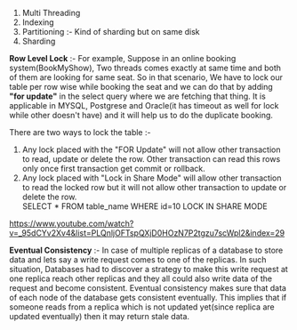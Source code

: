 1. Multi Threading 
2. Indexing
3. Partitioning :- Kind of sharding but on same disk
4. Sharding



**Row Level Lock** :- For example, Suppose in an online booking system(BookMyShow), Two threads comes exactly at same time and both of them are looking for same seat. So in that 
scenario, We have to lock our table per row wise while booking the seat and we can do that by adding **"for update"** in the select query where we are fetching that thing. It is
applicable in MYSQL, Postgrese and Oracle(it has timeout as well for lock while other doesn't have) and it will help us to do the duplicate booking.<br/>

There are two ways to lock the table :- 
1. Any lock placed with the "FOR Update" will not allow other transaction to read, update or delete the row. Other transaction can read this rows only once first transaction 
get commit or rollback.
2. Any lock placed with "Lock in Share Mode" will allow other transaction to read the locked row but it will not allow other transaction to update or delete the row.<br/>
SELECT * FROM table_name WHERE id=10 LOCK IN SHARE MODE

https://www.youtube.com/watch?v=_95dCYv2Xv4&list=PLQnljOFTspQXjD0HOzN7P2tgzu7scWpl2&index=29



**Eventual Consistency** :- In case of multiple replicas of a database to store data and lets say a write request comes to one of the replicas. In such situation, Databases had
to discover a strategy to make this write request at one replica reach other replicas and they all could also write data of the request and become consistent. Eventual consistency
makes sure that data of each node of the database gets consistent eventually. This implies that if someone reads from a replica which is not updated yet(since replica are updated
eventually) then it may return stale data.  